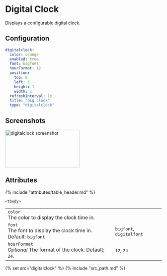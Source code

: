 # Digital Clock

Displays a configurable digital clock.

## Configuration

```yaml
digitalclock:
  color: orange
  enabled: true
  font: bigfont
  hourFormat: 12
  position:
    top: 0
    left: 1
    height: 1
    width: 1
  refreshInterval: 1s
  title: "big clock"
  type: "digitalclock"
```

## Screenshots

<img src="/assets/modules/digitalclock.png" class="screenshot" width="240" height="121" alt="digitalclock screenshot" />

## Attributes

<table>
    {% include "attributes/table_header.md" %}

    <tbody>
<tr>
    <td>
        <code>color</code>
        <br />
        The color to display the clock time in.
    </td>
    <td></td>
</tr>
<tr>
    <td>
        <code>font</code>
        <br />
      The font to display the clock time in. Default: <code>bigfont</code>
    </td>
  <td><code>bigfont</code>, <code>digitalfont</code></td>
</tr>
<tr>
    <td>
        <code>hourFormat</code>
        <br />
        <em>Optional</em> The format of the clock. Default: <code>24</code>.
    </td>
    <td><code>12</code>, <code>24</code></td>
</tr>
    </tbody>
</table>

{% set src="digitalclock" %}
{% include "src_path.md" %}
